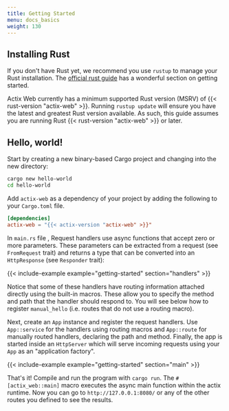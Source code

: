 ```yaml
---
title: Getting Started
menu: docs_basics
weight: 130
---
```


## Installing Rust

If you don't have Rust yet, we recommend you use `rustup` to manage your Rust installation. The
[official rust guide][rustguide] has a wonderful section on getting started.

Actix Web currently has a minimum supported Rust version (MSRV) of {{< rust-version "actix-web" >}}.
Running `rustup update` will ensure you have the latest and greatest Rust version available. As
such, this guide assumes you are running Rust {{< rust-version "actix-web" >}} or later.

## Hello, world!

Start by creating a new binary-based Cargo project and changing into the new directory:

```bash
cargo new hello-world
cd hello-world
```

Add `actix-web` as a dependency of your project by adding the following to your `Cargo.toml` file.

```toml
[dependencies]
actix-web = "{{< actix-version "actix-web" >}}"
```

In `main.rs` file , Request handlers use async functions that accept zero or more parameters. These parameters can be
extracted from a request (see `FromRequest` trait) and returns a type that can be converted into an
`HttpResponse` (see `Responder` trait):

{{< include-example example="getting-started" section="handlers" >}}

Notice that some of these handlers have routing information attached directly using the built-in
macros. These allow you to specify the method and path that the handler should respond to. You will
see below how to register `manual_hello` (i.e. routes that do not use a routing macro).

Next, create an `App` instance and register the request handlers. Use `App::service` for the
handlers using routing macros and `App::route` for manually routed handlers, declaring the path
and method. Finally, the app is started inside an `HttpServer` which will serve incoming requests
using your `App` as an "application factory".

{{< include-example example="getting-started" section="main" >}}

That's it! Compile and run the program with `cargo run`. The `#[actix_web::main]` macro executes the
async main function within the actix runtime. Now you can go to `http://127.0.0.1:8080/` or any of
the other routes you defined to see the results.

<!-- LINKS -->

[rustguide]: https://doc.rust-lang.org/book/ch01-01-installation.html
[actix-web-codegen]: https://docs.rs/actix-web-codegen/
